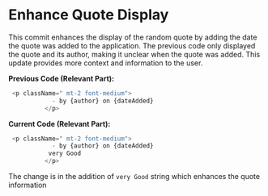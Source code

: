 # Enhance Quote Display

This commit enhances the display of the random quote by adding the date the quote was added to the application. The previous code only displayed the quote and its author, making it unclear when the quote was added. This update provides more context and information to the user.

**Previous Code (Relevant Part):**

```javascript
 <p className=" mt-2 font-medium">
            - by {author} on {dateAdded}
          </p>
```

**Current Code (Relevant Part):**

```javascript
 <p className=" mt-2 font-medium">
            - by {author} on {dateAdded}
           very Good 
          </p>
```

The change is in the addition of  `very Good` string which enhances the quote information